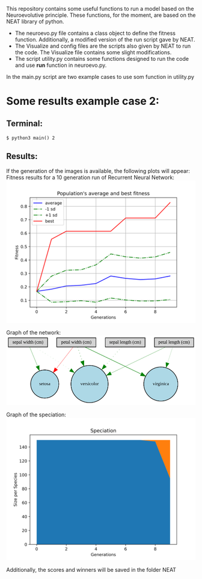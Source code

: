 This repository contains some useful functions to run a model based on the Neuroevolutive principle. These functions, for the moment, are based on the NEAT library of python.

* The neuroevo.py file contains a class object to define the fitness function. Additionally, a modified version of the run script gave by NEAT.
* The Visualize and config files are the scripts also given by NEAT to run the code. The Visualize file contains some slight modifications.
* The script utility.py contains some functions designed to run the code and use **run** function in neuroevo.py.

In the main.py script are two example cases to use som function in utility.py


Some results example case 2:
======================

Terminal:
----------------------
```
$ python3 main() 2
```

Results:
----------------------

If the generation of the images is available, the following plots will appear:
Fitness results for a 10 generation run of Recurrent Neural Network:
![alt text](https://github.com/atellou/Neuroevolutive-Networks/blob/main/NEAT/relu/Images/relu_avg_fitness.svg.svg)

Graph of the network:
![alt text](https://github.com/atellou/Neuroevolutive-Networks/blob/main/NEAT/relu/Images/relu_net_graph.svg)

Graph of the speciation:
![alt text](https://github.com/atellou/Neuroevolutive-Networks/blob/main/NEAT/relu/Images/relu_speciation.svg.svg)


Additionally, the scores and winners will be saved in the folder NEAT

